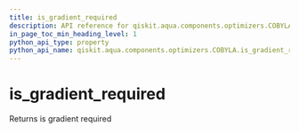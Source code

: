 ```yaml
---
title: is_gradient_required
description: API reference for qiskit.aqua.components.optimizers.COBYLA.is_gradient_required
in_page_toc_min_heading_level: 1
python_api_type: property
python_api_name: qiskit.aqua.components.optimizers.COBYLA.is_gradient_required
---
```


# is\_gradient\_required

Returns is gradient required

